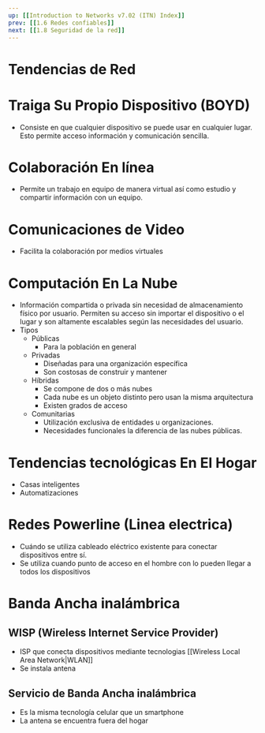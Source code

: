 ```yaml
---
up: [[Introduction to Networks v7.02 (ITN) Index]]
prev: [[1.6 Redes confiables]]
next: [[1.8 Seguridad de la red]]
---
```

# Tendencias de Red
# Traiga Su Propio Dispositivo (BOYD)
* Consiste en que cualquier dispositivo se puede usar en cualquier lugar. Esto permite acceso información y comunicación sencilla.

# Colaboración En línea
- Permite un trabajo en equipo de manera virtual así como estudio y compartir información con un equipo.

# Comunicaciones de Video
- Facilita la colaboración por medios virtuales

# Computación En La Nube
- Información compartida o privada sin necesidad de almacenamiento físico por usuario. Permiten su acceso sin importar el dispositivo o el lugar y son altamente escalables según las necesidades del usuario.
- Tipos
	- Públicas
		- Para la población en general
	- Privadas
		- Diseñadas para una organización específica
		- Son costosas de construir y mantener
	- Híbridas
		- Se compone de dos o más nubes
		- Cada nube es un objeto distinto pero usan la misma arquitectura
		- Existen grados de acceso
	- Comunitarias
		- Utilización exclusiva de entidades u organizaciones.
		- Necesidades funcionales la diferencia de las nubes públicas.

# Tendencias tecnológicas En El Hogar
- Casas inteligentes
- Automatizaciones

# Redes Powerline (Linea electrica)
- Cuándo se utiliza cableado eléctrico existente para conectar dispositivos entre sí.
- Se utiliza cuando punto de acceso en el hombre con lo pueden llegar a todos los dispositivos

# Banda Ancha inalámbrica

## WISP (Wireless Internet Service Provider)
- ISP que conecta dispositivos mediante tecnologias [[Wireless Local Area Network|WLAN]]
- Se instala antena

## Servicio de Banda Ancha inalámbrica
- Es la misma tecnología celular que un smartphone
- La antena se encuentra fuera del hogar
